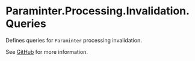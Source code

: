 # Paraminter.Processing.Invalidation.Queries

Defines queries for `Paraminter` processing invalidation.

See [GitHub](https://github.com/Paraminter/Paraminter.Processing.Invalidation) for more information.